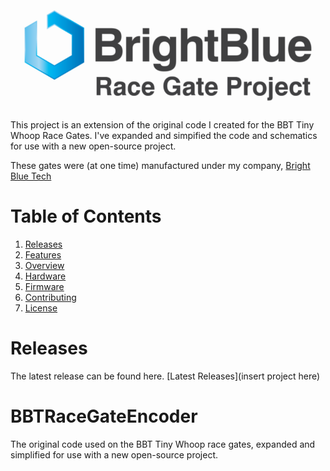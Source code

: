 # ![Logo](media/logo.png)

This project is an extension of the original code I created for the BBT Tiny Whoop Race Gates. 
I've expanded and simpified the code and schematics for use with a new open-source project.

These gates were (at one time) manufactured under my company, [Bright Blue Tech](https://www.facebook.com/BrightBlueDroneTech/)

# Table of Contents
1. [Releases](#releases)
2. [Features](#features)
3. [Overview](#overview)
4. [Hardware](#hardware)
5. [Firmware](#firmware)
6. [Contributing](#contributing)
7. [License](#license)

# Releases
The latest release can be found here. [Latest Releases](insert project here)

# BBTRaceGateEncoder
The original code used on the BBT Tiny Whoop race gates, expanded and simplified for use with a new open-source project.
